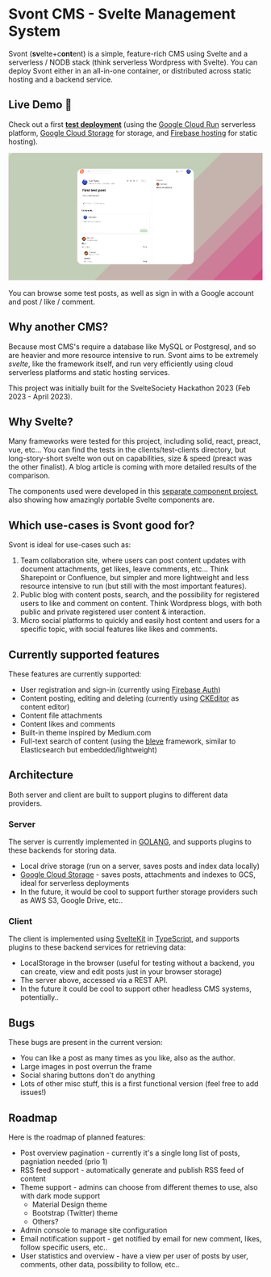 # Svont CMS - Svelte Management System

Svont (**sv**elte+c**ont**ent) is a simple, feature-rich CMS using Svelte and a serverless / NODB stack (think serverless Wordpress with Svelte). You can deploy Svont either in an all-in-one container, or distributed across static hosting and a backend service.

## Live Demo 🎉

Check out a first **[test deployment](https://svont-ccs-test.web.app/)** (using the [Google Cloud Run](https://cloud.google.com/run) serverless platform, [Google Cloud Storage](https://cloud.google.com/storage) for storage, and [Firebase hosting](https://firebase.google.com/docs/hosting) for static hosting).

![Screenshot](screen.png)

You can browse some test posts, as well as sign in with a Google account and post / like / comment.

## Why another CMS?

Because most CMS's require a database like MySQL or Postgresql, and so are heavier and more resource intensive to run. Svont aims to be extremely _svelte_, like the framework itself, and run very efficiently using cloud serverless platforms and static hosting services.

This project was initially built for the SvelteSociety Hackathon 2023 (Feb 2023 - April 2023).

## Why Svelte?

Many frameworks were tested for this project, including solid, react, preact, vue, etc... You can find the tests in the clients/test-clients directory, but long-story-short svelte won out on capabilities, size & speed (preact was the other finalist). A blog article is coming with more detailed results of the comparison.

The components used were developed in this [separate component project](https://github.com/tyayers/svelte-content-widgets), also showing how amazingly portable Svelte components are.

## Which use-cases is Svont good for?

Svont is ideal for use-cases such as:

1. Team collaboration site, where users can post content updates with document attachments, get likes, leave comments, etc... Think Sharepoint or Confluence, but simpler and more lightweight and less resource intensive to run (but still with the most important features).
2. Public blog with content posts, search, and the possibility for registered users to like and comment on content. Think Wordpress blogs, with both public and private registered user content & interaction.
3. Micro social platforms to quickly and easily host content and users for a specific topic, with social features like likes and comments.

## Currently supported features

These features are currently supported:

- User registration and sign-in (currently using [Firebase Auth](https://firebase.google.com/docs/auth))
- Content posting, editing and deleting (currently using [CKEditor](https://ckeditor.com/) as content editor)
- Content file attachments
- Content likes and comments
- Built-in theme inspired by Medium.com
- Full-text search of content (using the [bleve](https://github.com/blevesearch/bleve) framework, similar to Elasticsearch but embedded/lightweight)

## Architecture

Both server and client are built to support plugins to different data providers.

### Server

The server is currently implemented in [GOLANG](https://go.dev/), and supports plugins to these backends for storing data.

- Local drive storage (run on a server, saves posts and index data locally)
- [Google Cloud Storage](https://cloud.google.com/storage) - saves posts, attachments and indexes to GCS, ideal for serverless deployments
- In the future, it would be cool to support further storage providers such as AWS S3, Google Drive, etc..

### Client

The client is implemented using [SvelteKit](https://kit.svelte.dev/) in [TypeScript](https://www.typescriptlang.org/), and supports plugins to these backend services for retrieving data:

- LocalStorage in the browser (useful for testing without a backend, you can create, view and edit posts just in your browser storage)
- The server above, accessed via a REST API.
- In the future it could be cool to support other headless CMS systems, potentially..

## Bugs

These bugs are present in the current version:

- You can like a post as many times as you like, also as the author.
- Large images in post overrun the frame
- Social sharing buttons don't do anything
- Lots of other misc stuff, this is a first functional version (feel free to add issues!)

## Roadmap

Here is the roadmap of planned features:

- Post overview pagination - currently it's a single long list of posts, pagniation needed (prio 1)
- RSS feed support - automatically generate and publish RSS feed of content
- Theme support - admins can choose from different themes to use, also with dark mode support
  - Material Design theme
  - Bootstrap (Twitter) theme
  - Others?
- Admin console to manage site configuration
- Email notification support - get notified by email for new comment, likes, follow specific users, etc..
- User statistics and overview - have a view per user of posts by user, comments, other data, possibility to follow, etc..
